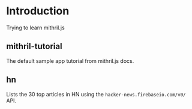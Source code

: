 # Introduction
Trying to learn mithril.js

## mithril-tutorial
The default sample app tutorial from mithril.js docs.

## hn
Lists the 30 top articles in HN using the `hacker-news.firebaseio.com/v0/` API.
